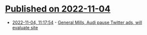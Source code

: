 # [Published on 2022-11-04](index.md)

* [2022-11-04, 11:17:54](https://news.ycombinator.com/item?id=33464836) - [General Mills, Audi pause Twitter ads, will evaluate site](https://apnews.com/article/elon-musk-twitter-inc-technology-business-0bafafecbcf4cbae2f484d83d483b168)
